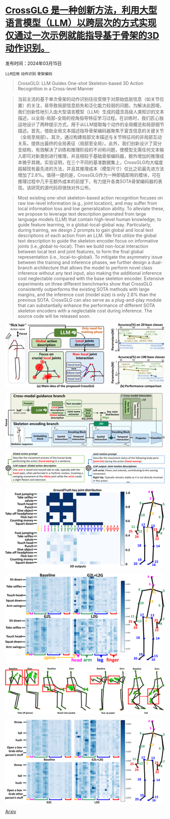 # [CrossGLG 是一种创新方法，利用大型语言模型（LLM）以跨层次的方式实现仅通过一次示例就能指导基于骨架的3D动作识别。](https://arxiv.org/abs/2403.10082)

发布时间：2024年03月15日

`LLM应用` `动作识别` `骨架编码`

> CrossGLG: LLM Guides One-shot Skeleton-based 3D Action Recognition in a Cross-level Manner

> 当前主流的基于单次骨架的动作识别往往受限于对原始低层信息（如关节位置）的关注，易导致局部信息损失和泛化能力较弱的问题。为解决此困境，我们创新性地引入由大型语言模型（LLM）生成的蕴含高级人类知识的文本描述，以全局-局部-全局的视角指导特征学习过程。在训练时，我们匠心独运地设计了两种提示方式，用于从LLM提取每个动作的全局概览和局部细节描述。首先，借助全局文本描述指导骨架编码器聚焦于富含信息的关键关节（全局至局部）。其次，通过构建局部文本描述与关节特征间的非局部互动关系，提炼出最终的全局表征（局部至全局）。此外，我们创新设计了双分支结构，有效解决了训练和推理阶段的不对称问题，使模型无需任何文本输入即可对新类别进行推理，并且相较于基础骨架编码器，额外增加的推理成本微乎其微。实验证明，在三个不同的基准数据集上，CrossGLG均大幅度超越现有最先进的方法，并且其推理成本（模型尺寸）仅比之前最先进方法增加了2.8%。值得一提的是，CrossGLG作为一种即插即用的模块，可在推理过程中几乎无额外成本的前提下，有力提升各类SOTA骨架编码器的表现。该研究的源代码将很快对外公布。

> Most existing one-shot skeleton-based action recognition focuses on raw low-level information (e.g., joint location), and may suffer from local information loss and low generalization ability. To alleviate these, we propose to leverage text description generated from large language models (LLM) that contain high-level human knowledge, to guide feature learning, in a global-local-global way. Particularly, during training, we design $2$ prompts to gain global and local text descriptions of each action from an LLM. We first utilize the global text description to guide the skeleton encoder focus on informative joints (i.e.,global-to-local). Then we build non-local interaction between local text and joint features, to form the final global representation (i.e., local-to-global). To mitigate the asymmetry issue between the training and inference phases, we further design a dual-branch architecture that allows the model to perform novel class inference without any text input, also making the additional inference cost neglectable compared with the base skeleton encoder. Extensive experiments on three different benchmarks show that CrossGLG consistently outperforms the existing SOTA methods with large margins, and the inference cost (model size) is only $2.8$\% than the previous SOTA. CrossGLG can also serve as a plug-and-play module that can substantially enhance the performance of different SOTA skeleton encoders with a neglectable cost during inference. The source code will be released soon.

![CrossGLG 是一种创新方法，利用大型语言模型（LLM）以跨层次的方式实现仅通过一次示例就能指导基于骨架的3D动作识别。](../../../paper_images/2403.10082/x1.png)

![CrossGLG 是一种创新方法，利用大型语言模型（LLM）以跨层次的方式实现仅通过一次示例就能指导基于骨架的3D动作识别。](../../../paper_images/2403.10082/x2.png)

![CrossGLG 是一种创新方法，利用大型语言模型（LLM）以跨层次的方式实现仅通过一次示例就能指导基于骨架的3D动作识别。](../../../paper_images/2403.10082/x3.png)

![CrossGLG 是一种创新方法，利用大型语言模型（LLM）以跨层次的方式实现仅通过一次示例就能指导基于骨架的3D动作识别。](../../../paper_images/2403.10082/x4.png)

![CrossGLG 是一种创新方法，利用大型语言模型（LLM）以跨层次的方式实现仅通过一次示例就能指导基于骨架的3D动作识别。](../../../paper_images/2403.10082/x5.png)

![CrossGLG 是一种创新方法，利用大型语言模型（LLM）以跨层次的方式实现仅通过一次示例就能指导基于骨架的3D动作识别。](../../../paper_images/2403.10082/x6.png)

![CrossGLG 是一种创新方法，利用大型语言模型（LLM）以跨层次的方式实现仅通过一次示例就能指导基于骨架的3D动作识别。](../../../paper_images/2403.10082/x7.png)

[Arxiv](https://arxiv.org/abs/2403.10082)
